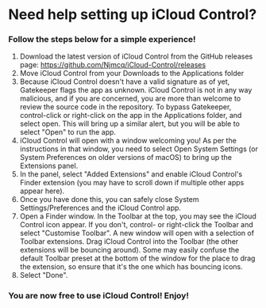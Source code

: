 # Need help setting up iCloud Control?
### Follow the steps below for a simple experience!

1. Download the latest version of iCloud Control from the GitHub releases page: https://github.com/Njmcq/iCloud-Control/releases
2. Move iCloud Control from your Downloads to the Applications folder
3. Because iCloud Control doesn't have a valid signature as of yet, Gatekeeper flags the app as unknown. iCloud Control is not in any way malicious, and if you are concerned, you are more than welcome to review the source code in the repository. To bypass Gatekeeper, control-click or right-click on the app in the Applications folder, and select open. This will bring up a similar alert, but you will be able to select "Open" to run the app.
4. iCloud Control will open with a window welcoming you! As per the instructions in that window, you need to select Open System Settings (or System Preferences on older versions of macOS) to bring up the Extensions panel.
5. In the panel, select "Added Extensions" and enable iCloud Control's Finder extension (you may have to scroll down if multiple other apps appear here).
6. Once you have done this, you can safely close System Settings/Preferences and the iCloud Control app.
7. Open a Finder window. In the Toolbar at the top, you may see the iCloud Control icon appear. If you don't, control- or right-click the Toolbar and select "Customise Toolbar". A new window will open with a selection of Toolbar extensions. Drag iCloud Control into the Toolbar (the other extensions will be bouncing around). Some may easily confuse the default Toolbar preset at the bottom of the window for the place to drag the extension, so ensure that it's the one which has bouncing icons.
8. Select "Done".
### You are now free to use iCloud Control! Enjoy!
